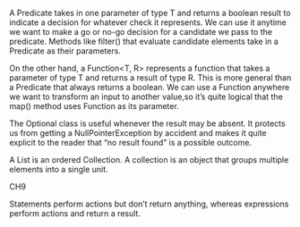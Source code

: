 A Predicate<T> takes in one parameter of type T and returns a boolean result to indicate a decision for whatever check it represents.
We can use it anytime we want to make a go or no-go decision for a candidate we pass to the predicate. Methods like filter() that evaluate candidate elements take in a Predicate as their parameters. 

On the other hand, a Function<T, R> represents a function that takes a parameter of type T and returns a result of type R. This is more general                        than a Predicate that always returns a boolean. We can use a Function anywhere we want to transform an input to another value,so it’s quite logical that the map() method uses Function as its parameter.

The Optional class is useful whenever the result may be absent. It protects us from getting a NullPointerException by accident and makes it quite explicit to the reader that “no result found” is a possible outcome.

 A List is an ordered Collection. A collection is an object that groups multiple elements into a single unit.
 
CH9

Statements perform actions but don’t return anything, whereas expressions perform actions and return a result.

